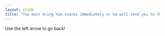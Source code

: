 ```yaml
---
layout: slide
title: "You must bring him snacks immediately or he will send you to the underworld"
---
```


Use the left arrow to go back!
